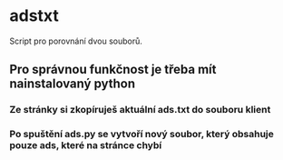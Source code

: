 # adstxt
Script pro porovnání dvou souborů.

## Pro správnou funkčnost je třeba mít nainstalovaný python
### Ze stránky si zkopíruješ aktuální ads.txt do souboru klient
### Po spuštění ads.py se vytvoří nový soubor, který obsahuje pouze ads, které na stránce chybí
